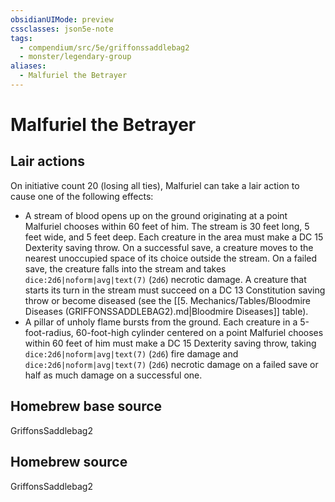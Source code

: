 ```yaml
---
obsidianUIMode: preview
cssclasses: json5e-note
tags:
  - compendium/src/5e/griffonssaddlebag2
  - monster/legendary-group
aliases:
  - Malfuriel the Betrayer
---
```

# Malfuriel the Betrayer

## Lair actions


On initiative count 20 (losing all ties), Malfuriel can take a lair action to cause one of the following effects:

- A stream of blood opens up on the ground originating at a point Malfuriel chooses within 60 feet of him. The stream is 30 feet long, 5 feet wide, and 5 feet deep. Each creature in the area must make a DC 15 Dexterity saving throw. On a successful save, a creature moves to the nearest unoccupied space of its choice outside the stream. On a failed save, the creature falls into the stream and takes `dice:2d6|noform|avg|text(7)` (`2d6`) necrotic damage. A creature that starts its turn in the stream must succeed on a DC 13 Constitution saving throw or become diseased (see the [[5. Mechanics/Tables/Bloodmire Diseases (GRIFFONSSADDLEBAG2).md|Bloodmire Diseases]] table).  
- A pillar of unholy flame bursts from the ground. Each creature in a 5-foot-radius, 60-foot-high cylinder centered on a point Malfuriel chooses within 60 feet of him must make a DC 15 Dexterity saving throw, taking `dice:2d6|noform|avg|text(7)` (`2d6`) fire damage and `dice:2d6|noform|avg|text(7)` (`2d6`) necrotic damage on a failed save or half as much damage on a successful one.  

## Homebrew base source


GriffonsSaddlebag2

## Homebrew source


GriffonsSaddlebag2
